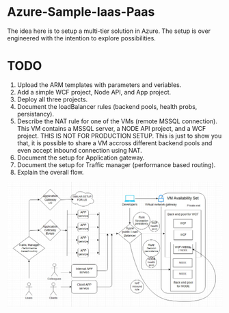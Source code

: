 # Azure-Sample-Iaas-Paas
The idea here is to setup a multi-tier solution in Azure. The setup is over engineered with the intention to explore possibilities.

# TODO
1. Upload the ARM templates with parameters and veriables.
2. Add a simple WCF project, Node API, and App project.
3. Deploy all three projects.
4. Document the loadBalancer rules (backend pools, health probs, persistancy).
5. Describe the NAT rule for one of the VMs (remote MSSQL connection). This VM contains a MSSQL server, a NODE API project, and a WCF project. THIS IS NOT FOR PRODUCTION SETUP. This is just to show you that, it is possible to share a VM accross different backend pools and even accept inbound connection using NAT.
5. Document the setup for Application gateway.
6. Document the setup for Traffic manager (performance based routing).
7. Explain the overall flow.

<img src="Architecture.jpg" />
